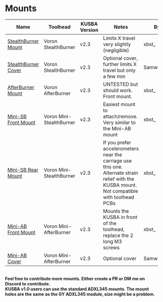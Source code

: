 # Mounts
|Name|Toolhead|KUSBA Version|Notes|By|
|---|---|---|---|---|
|[StealthBurner Mount](./StealthBurner.stl)|Voron StealthBurner|v2.3|Limits X travel very slightly (negligible)|xbst_|
|[StealthBurner Cover](./SB_cover.stl)|Voron StealthBurner|v2.3|Optional cover, further limits X travel but only a few mm|Samwiseg0|
|[AfterBurner Mount](./AfterBurner.stl)|Voron AfterBurner|v2.3|UNTESTED but should work. Front mount.|xbst_|
|[Mini-SB Front Mount](./MiniSB_Front.stl)|Voron Mini-StealthBurner|v2.3|Easiest mount to attach/remove. Very similar to the Mini-AB mount|xbst_|
|[Mini-SB Rear Mount](./MiniSB_Patrick.stl)|Voron Mini-StealthBurner|v2.3|If you prefer accelerometers near the carriage use this one. Alternate strain relief with the KUSBA mount. Not compatible with toolhead PCBs|xbst_|
|[Mini-AB Front Mount](./MiniAB.stl)|Voron Mini-AfterBurner|v2.3|Mounts the KUSBA in front of the toolhead, replace the 2 long M3 screws|xbst_|
|[Mini-AB Cover](./MiniAB_Cover.stl)|Voron Mini-AfterBurner|v2.3|Optional cover|Samwiseg0|

<br>**Feel free to contribute more mounts. Either create a PR or DM me on Discord to contribute.**
<br>**KUSBA v1.0 users can use the standard ADXL345 mounts. The mount holes are the same as the GY ADXL345 module, size might be a problem.**